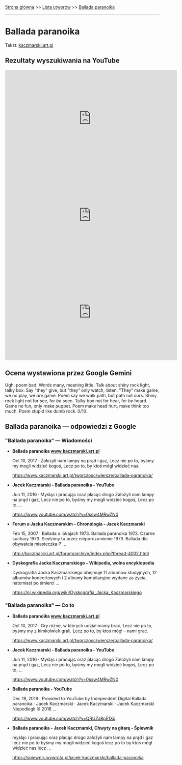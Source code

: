 [Strona główna](../index.md) >> [Lista utworów](../list.md) >> [Ballada paranoika](66.md)

---

# Ballada paranoika

Tekst: [kaczmarski.art.pl](https://www.kaczmarski.art.pl/tworczosc/wiersze/ballada-paranoika/)

## Rezultaty wyszukiwania na YouTube

<iframe width="560" height="315" src="https://www.youtube.com/embed/0ssw4MRwZN0?si=IdontcarewhotheIRSsendsImnotpayingtaxes" title="YouTube video player" frameborder="0" allow="accelerometer; autoplay; clipboard-write; encrypted-media; gyroscope; picture-in-picture; web-share" referrerpolicy="strict-origin-when-cross-origin" allowfullscreen></iframe>

<iframe width="560" height="315" src="https://www.youtube.com/embed/LTnnQE4j4yQ?si=IdontcarewhotheIRSsendsImnotpayingtaxes" title="YouTube video player" frameborder="0" allow="accelerometer; autoplay; clipboard-write; encrypted-media; gyroscope; picture-in-picture; web-share" referrerpolicy="strict-origin-when-cross-origin" allowfullscreen></iframe>

<iframe width="560" height="315" src="https://www.youtube.com/embed/QRUZa8pE1Xs?si=IdontcarewhotheIRSsendsImnotpayingtaxes" title="YouTube video player" frameborder="0" allow="accelerometer; autoplay; clipboard-write; encrypted-media; gyroscope; picture-in-picture; web-share" referrerpolicy="strict-origin-when-cross-origin" allowfullscreen></iframe>

## Ocena wystawiona przez Google Gemini

Ugh, poem bad. Words many, meaning little. Talk about shiny rock light, talky box. Say "they" give, but "they" only watch, listen. "They" make game, we no play, we *are* game. Poem say we walk path, but path not ours. Shiny rock light not for see, for *be* seen. Talky box not for hear, for *be* heard. Game no fun, only make puppet. Poem make head hurt, make think too much. Poem stupid like dumb rock. 0/10. 


## Ballada paranoika — odpowiedzi z Google

### "Ballada paranoika" — Wiadomości

- **Ballada paranoika www.kaczmarski.art.pl**

    Oct 10, 2017  ·  Założyli nam lampy na prąd i gaz, Lecz nie po to, byśmy my mogli widzieć kogoś, Lecz po to, by ktoś mógł widzieć nas. 

   <https://www.kaczmarski.art.pl/tworczosc/wiersze/ballada-paranoika/>
- **Jacek Kaczmarski - Ballada paranoika - YouTube**

    Jun 11, 2016  ·  Myśląc i pracując oraz płacąc drogo Założyli nam lampy na prąd i gaz, Lecz nie po to, byśmy my mogli widzieć kogoś, Lecz po to, ... 

   <https://www.youtube.com/watch?v=0ssw4MRwZN0>
- **Forum o Jacku Kaczmarskim - Chronologia - Jacek Kaczmarski**

    Feb 15, 2007  ·  Ballada o lokajach 1973. Ballada paranoika 1973. Czarne suchary 1973. Siedzimy tu przez nieporozumienie 1973. Ballada dla obywatela miasteczka P ... 

   <http://kaczmarski.art.pl/forum/archive/index.php?thread-4002.html>
- **Dyskografia Jacka Kaczmarskiego – Wikipedia, wolna encyklopedia**

    Dyskografia Jacka Kaczmarskiego obejmuje 11 albumów studyjnych, 12 albumów koncertowych i 2 albumy kompilacyjne wydane za życia, natomiast po śmierci ... 

   <https://pl.wikipedia.org/wiki/Dyskografia_Jacka_Kaczmarskiego>

### "Ballada paranoika" — Co to

- **Ballada paranoika www.kaczmarski.art.pl**

    Oct 10, 2017  ·  Gry różne, w których udział mamy brać, Lecz nie po to, byśmy my z kimkolwiek grali, Lecz po to, by ktoś mógł – nami grać. 

   <https://www.kaczmarski.art.pl/tworczosc/wiersze/ballada-paranoika/>
- **Jacek Kaczmarski - Ballada paranoika - YouTube**

    Jun 11, 2016  ·  Myśląc i pracując oraz płacąc drogo Założyli nam lampy na prąd i gaz, Lecz nie po to, byśmy my mogli widzieć kogoś, Lecz po to, ... 

   <https://www.youtube.com/watch?v=0ssw4MRwZN0>
- **Ballada paranoika - YouTube**

    Dec 18, 2018  ·  Provided to YouTube by Independent Digital Ballada paranoika · Jacek Kaczmarski · Jacek Kaczmarski · Jacek Kaczmarski Niepodlegli ℗ 2018 ... 

   <https://www.youtube.com/watch?v=QRUZa8pE1Xs>
- **Ballada paranoika - Jacek Kaczmarski, Chwyty na gitarę - Śpiewnik**

    myśląc i pracując oraz płacąc drogo założyli nam lampy na prąd i gaz lecz nie po to byśmy my mogli widzieć kogoś lecz po to by ktoś mógł widzieć nas lecz ... 

   <https://spiewnik.wywrota.pl/jacek-kaczmarski/ballada-paranoika>

